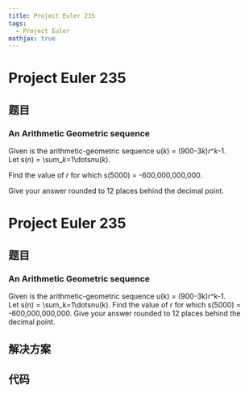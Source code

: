 ```yaml
---
title: Project Euler 235
tags:
  - Project Euler
mathjax: true
---
```

<escape><!-- more --></escape>
    
# Project Euler 235
## 题目
### An Arithmetic Geometric sequence


Given is the arithmetic-geometric sequence u(<var>k</var>) = (900-3<var>k</var>)<var>r</var>^<var>k</var>-1.<br />
Let s(<var>n</var>) = \sum_<var>k</var>=1\dots<var>n</var>u(<var>k</var>).


Find the value of <var>r</var> for which s(5000) = -600,000,000,000.


Give your answer rounded to 12 places behind the decimal point.






# Project Euler 235
## 题目
### An Arithmetic Geometric sequence

Given is the arithmetic-geometric sequence u(k) = (900-3k)r^k-1.<br>Let s(n) = \sum_k=1\dotsnu(k).
Find the value of r for which s(5000) = -600,000,000,000.
Give your answer rounded to 12 places behind the decimal point.


## 解决方案


## 代码


